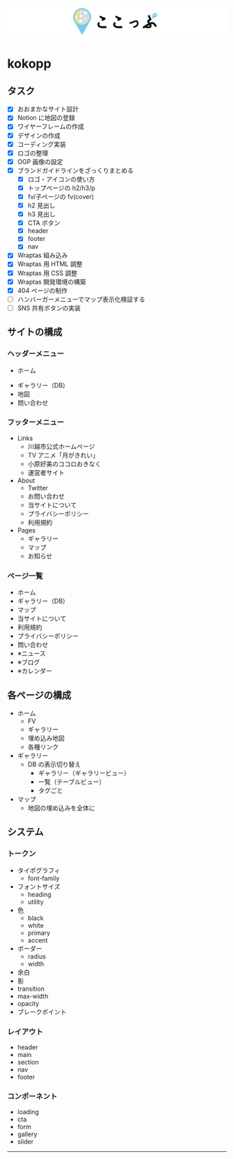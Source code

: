 <p align="center">
<a href="https://kawagoe.traveler20.site" target="_blank">
<img src="./public/github-header.png" alt="kokopp"/>
</a>
</p>

# kokopp

## タスク

-   [x] おおまかなサイト設計
-   [x] Notion に地図の登録
-   [x] ワイヤーフレームの作成
-   [x] デザインの作成
-   [x] コーディング実装
-   [x] ロゴの整理
-   [x] OGP 画像の設定
-   [x] ブランドガイドラインをざっくりまとめる
    -   [x] ロゴ・アイコンの使い方
    -   [x] トップページの h2/h3/p
    -   [x] fv/子ページの fv(cover)
    -   [x] h2 見出し
    -   [x] h3 見出し
    -   [x] CTA ボタン
    -   [x] header
    -   [x] footer
    -   [x] nav
-   [x] Wraptas 組み込み
-   [x] Wraptas 用 HTML 調整
-   [x] Wraptas 用 CSS 調整
-   [x] Wraptas 開発環境の構築
-   [x] 404 ページの制作
-   [ ] ハンバーガーメニューでマップ表示化検証する
-   [ ] SNS 共有ボタンの実装

## サイトの構成

### ヘッダーメニュー

-   ホーム
<!-- -   当サイトについて -->
-   ギャラリー（DB）
-   地図
-   問い合わせ

### フッターメニュー

-   Links
    -   川越市公式ホームページ
    -   TV アニメ「月がきれい」
    -   小原好美のココロおきなく
    -   運営者サイト
-   About
    -   Twitter
    -   お問い合わせ
    -   当サイトについて
    -   プライバシーポリシー
    -   利用規約
-   Pages
    -   ギャラリー
    -   マップ
    -   お知らせ
    <!-- -   カレンダー -->

### ページ一覧

-   ホーム
-   ギャラリー（DB）
-   マップ
-   当サイトについて
-   利用規約
-   プライバシーポリシー
-   問い合わせ
-   ※ニュース
-   ※ブログ
-   ※カレンダー

## 各ページの構成

-   ホーム
    -   FV
    -   ギャラリー
    -   埋め込み地図
    -   各種リンク
-   ギャラリー
    -   DB の表示切り替え
        -   ギャラリー（ギャラリービュー）
        -   一覧（テーブルビュー）
        -   タグごと
-   マップ
    -   地図の埋め込みを全体に

## システム

### トークン

-   タイポグラフィ
    -   font-family
-   フォントサイズ
    -   heading
    -   utility
-   色
    -   black
    -   white
    -   primary
    -   accent
-   ボーダー
    -   radius
    -   width
-   余白
-   影
-   transition
-   max-width
-   opacity
-   ブレークポイント

### レイアウト

-   header
-   main
-   section
-   nav
-   footer

### コンポーネント

-   loading
-   cta
-   form
-   gallery
-   slider

---
